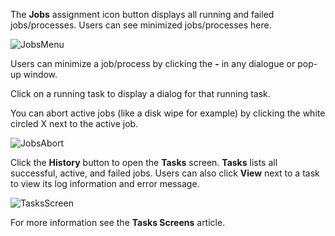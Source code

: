---
---

The **Jobs** <span class="material-icons">assignment</span> icon button displays all running and failed jobs/processes.
Users can see minimized jobs/processes here.

![JobsMenu](/images/SCALE/23.10/JobsMenu.png "TrueNAS SCALE Task Manager")

Users can minimize a job/process by clicking the **-** in any dialogue or pop-up window.  

Click on a running task to display a dialog for that running task.

You can abort active jobs (like a disk wipe for example) by clicking the white circled X next to the active job.

![JobsAbort](/images/SCALE/23.10/JobsAbort.png "TrueNAS SCALE Task Manager")

Click the **History** button to open the **Tasks** screen.
**Tasks** lists all successful, active, and failed jobs.
Users can also click **View** next to a task to view its log information and error message.

![TasksScreen](/images/SCALE/23.10/TasksScreen.png "Tasks Screen")

For more information see the **Tasks Screens** article.
